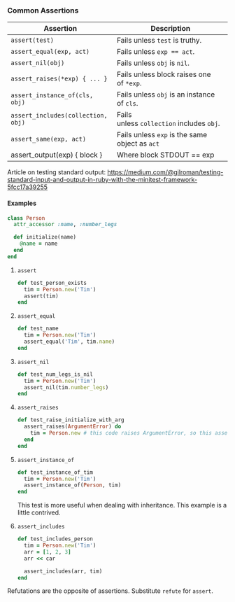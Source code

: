 ### Common Assertions

| Assertion                          | Description                                    |
| ---------------------------------- | ---------------------------------------------- |
| `assert(test)`                     | Fails unless `test` is truthy.                 |
| `assert_equal(exp, act)`           | Fails unless `exp == act`.                     |
| `assert_nil(obj)`                  | Fails unless `obj` is `nil`.                   |
| `assert_raises(*exp) { ... }`      | Fails unless block raises one of `*exp`.       |
| `assert_instance_of(cls, obj)`     | Fails unless `obj` is an instance of `cls`.    |
| `assert_includes(collection, obj)` | Fails unless `collection` includes `obj`.      |
| `assert_same(exp, act)`            | Fails unless `exp` is the same object as `act` |
| assert_output(exp) { block }       | Where block STDOUT == exp                      |

Article on testing standard output: https://medium.com/@gilroman/testing-standard-input-and-output-in-ruby-with-the-minitest-framework-5fcc17a39255
#### Examples


```ruby
class Person
  attr_accessor :name, :number_legs

  def initialize(name)
    @name = name
  end
end
```

1. `assert`
        
    ```ruby
    def test_person_exists
      tim = Person.new('Tim')
      assert(tim)
    end
    ```
    
2. `assert_equal`
        
    ```ruby
    def test_name
      tim = Person.new('Tim')
      assert_equal('Tim', tim.name)
    end
    ```
    
3. `assert_nil`
        
    ```ruby
    def test_num_legs_is_nil
      tim = Person.new('Tim')
      assert_nil(tim.number_legs)
    end
    ```
    
4. `assert_raises`
    
    ```ruby
    def test_raise_initialize_with_arg
      assert_raises(ArgumentError) do
        tim = Person.new # this code raises ArgumentError, so this assertion passes
      end
    end
    ```
    
5. `assert_instance_of`
        
    ```ruby
    def test_instance_of_tim
      tim = Person.new('Tim')
      assert_instance_of(Person, tim)
    end
    ```
    
    This test is more useful when dealing with inheritance. This example is a little contrived.
    
6. `assert_includes`
       
    ```ruby
    def test_includes_person
      tim = Person.new('Tim')
      arr = [1, 2, 3]
      arr << car
    
      assert_includes(arr, tim)
    end
    ```


Refutations are the opposite of assertions. Substitute `refute` for `assert`.